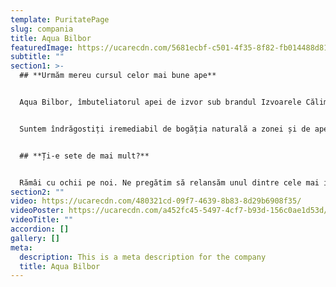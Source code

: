 ```yaml
---
template: PuritatePage
slug: compania
title: Aqua Bilbor
featuredImage: https://ucarecdn.com/5681ecbf-c501-4f35-8f82-fb014488d812/
subtitle: ""
section1: >-
  ## **Urmăm mereu cursul celor mai bune ape**


  Aqua Bilbor, îmbuteliatorul apei de izvor sub brandul Izvoarele Călimani, este o companie cu tradiție în valorificarea celor mai bune surse de apă minerală naturală și de izvor din zona Munților Călimani, județul Harghita.


  Suntem îndrăgostiți iremediabil de bogăția naturală a zonei și de apele pure care o străbat, așteptând să fie scoase la lumină. Ne propunem să le aducem pe cele mai bune, din inima munților, direct în casa ta.


  ## **Ți-e sete de mai mult?**


  Rămâi cu ochii pe noi. Ne pregătim să relansăm unul dintre cele mai iubite branduri de apă minerală naturală. În 2022, vei putea gusta din nou Aqua Bilbor, apa minerală naturală extrasă dintr-o zonă renumită pentru calitatea excepțională a izvoarelor.
section2: ""
video: https://ucarecdn.com/480321cd-09f7-4639-8b83-8d29b6908f35/
videoPoster: https://ucarecdn.com/a452fc45-5497-4cf7-b93d-156c0ae1d53d/
videoTitle: ""
accordion: []
gallery: []
meta:
  description: This is a meta description for the company
  title: Aqua Bilbor
---
```

